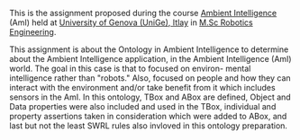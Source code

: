 This is the assignment proposed during the course [Ambient Intelligence](https://corsi.unige.it/en/off.f/2022/ins/59431?codcla=10635) (AmI) held at [University of Genova (UniGe), Itlay](https://unige.it/en) in [M.Sc Robotics Engineering](https://corsi.unige.it/en/corsi/10635).

This assignment is about the Ontology in Ambient Intelligence to determine about the Ambient Intelligence application, in the Ambient Intelligence (AmI) world. The goal in this case is that to focused on environ- mental intelligence rather than "robots." Also, focused on people and how they can interact with the environment and/or take benefit from it which includes sensors in the AmI. In this ontology, TBox and ABox are defined, Object and Data properties were also included and used in the TBox, individual and property assertions taken in consideration which were added to ABox, and last but not the least SWRL rules also invloved in this ontology preparation.
